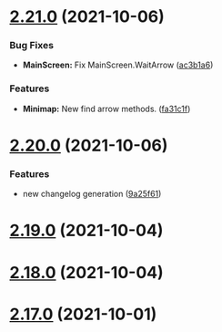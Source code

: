 # [2.21.0](https://github.com/Torwent/WaspLib/compare/v2.20.0...v2.21.0) (2021-10-06)


### Bug Fixes

* **MainScreen:** Fix MainScreen.WaitArrow ([ac3b1a6](https://github.com/Torwent/WaspLib/commit/ac3b1a67a4185f86ca270e2b168f70c19b401a90))


### Features

* **Minimap:** New find arrow methods. ([fa31c1f](https://github.com/Torwent/WaspLib/commit/fa31c1f42e050d6c69a7dc228c0ac3b0ba7327da))



# [2.20.0](https://github.com/Torwent/WaspLib/compare/v2.19.0...v2.20.0) (2021-10-06)


### Features

* new changelog generation ([9a25f61](https://github.com/Torwent/WaspLib/commit/9a25f61904c93f4b37c38b718e645c3969b5f4b0))



# [2.19.0](https://github.com/Torwent/WaspLib/compare/v2.18.0...v2.19.0) (2021-10-04)



# [2.18.0](https://github.com/Torwent/WaspLib/compare/v2.17.0...v2.18.0) (2021-10-04)



# [2.17.0](https://github.com/Torwent/WaspLib/compare/v2.16.0...v2.17.0) (2021-10-01)



